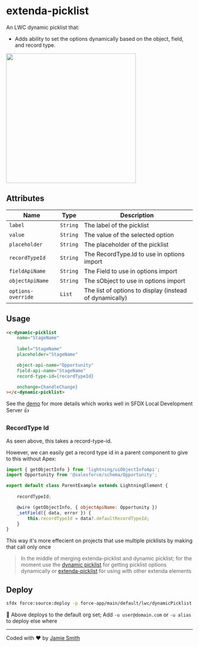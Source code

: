 # extenda-picklist

An LWC dynamic picklist that:

- Adds ability to set the options dynamically based on the object, field, and record type.

<img src="https://i.imgur.com/255cS5Z.png" width="350px;">

## Attributes

| Name | Type | Description |
| --- | --- | --- |
| `label` | `String` | The label of the picklist |
| `value` | `String` | The value of the selected option |
| `placeholder` | `String` | The placeholder of the picklist |
| `recordTypeId` | `String` | The RecordType.Id to use in options import |
| `fieldApiName` | `String` | The Field to use in options import |
| `objectApiName` | `String` | The sObject to use in options import |
| `options-override` | `List` | The list of options to display (instead of dynamically) |

## Usage

```html
<c-dynamic-picklist
    name="StageName"
    
    label="StageName"
    placeholder="StageName"

    object-api-name="Opportunity"
    field-api-name="StageName"
    record-type-id={recordTypeId}

    onchange={handleChange}
></c-dynamic-picklist>
```

See the [demo](/force-app/main/default/lwc/dynamicPicklistDemo/) for more details which works well in SFDX Local Development Server 👍

### RecordType Id

As seen above, this takes a record-type-id. 

However, we can easily get a record type id in a parent component to give to this without Apex: 

```js
import { getObjectInfo } from 'lightning/uiObjectInfoApi';
import Opportunity from '@salesforce/schema/Opportunity'; 

export default class ParentExample extends LightningElement {
	
    recordTypeId;

    @wire (getObjectInfo, { objectApiName: Opportunity })
    _setField({ data, error }) {
        this.recordTypeId = data?.defaultRecordTypeId;
    }
}
```

This way it's more effecient on projects that use multiple picklists by making that call only once

> In the middle of merging extenda-picklist and dynamic picklist; for the moment use the [dynamic picklist](/force-app/main/default/lwc/dynamicPicklist/) for getting picklist options dynamically or [extenda-picklist](/force-app/main/default/lwc/extendaPicklist/) for using with other extenda elements

## Deploy

```bash
sfdx force:source:deploy -p force-app/main/default/lwc/dynamicPicklist
```

📌  Above deploys to the default org set; Add `-u user@domain.com` or `-u alias` to deploy else where

---

Coded with ❤️ by [Jamie Smith](https://jsmith.dev)
